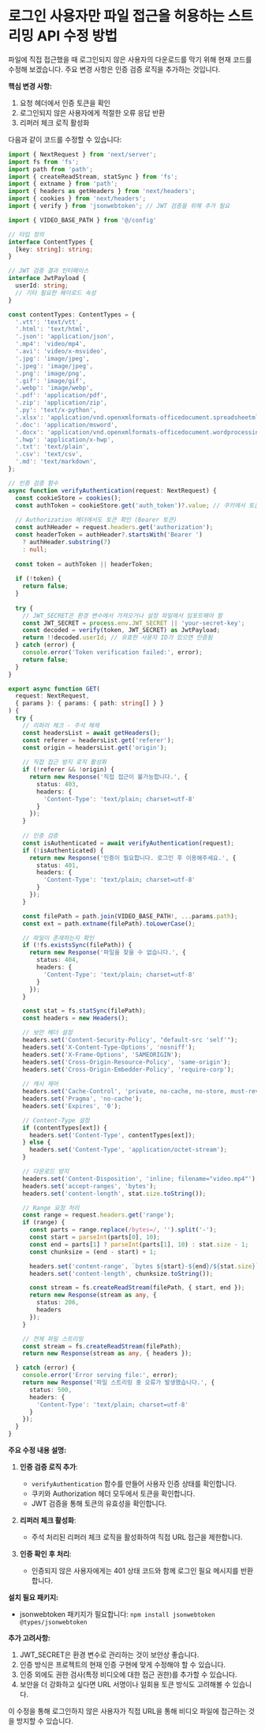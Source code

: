 # 로그인 사용자만 파일 접근을 허용하는 스트리밍 API 수정 방법

파일에 직접 접근했을 때 로그인되지 않은 사용자의 다운로드를 막기 위해 현재 코드를 수정해 보겠습니다. 주요 변경 사항은 인증 검증 로직을 추가하는 것입니다.

**핵심 변경 사항:**

1. 요청 헤더에서 인증 토큰을 확인
2. 로그인되지 않은 사용자에게 적절한 오류 응답 반환
3. 리퍼러 체크 로직 활성화

다음과 같이 코드를 수정할 수 있습니다:

```typescript
import { NextRequest } from 'next/server';
import fs from 'fs';
import path from 'path';
import { createReadStream, statSync } from 'fs';
import { extname } from 'path';
import { headers as getHeaders } from 'next/headers';
import { cookies } from 'next/headers';
import { verify } from 'jsonwebtoken'; // JWT 검증을 위해 추가 필요

import { VIDEO_BASE_PATH } from '@/config'

// 타입 정의
interface ContentTypes {
  [key: string]: string;
}

// JWT 검증 결과 인터페이스
interface JwtPayload {
  userId: string;
  // 기타 필요한 페이로드 속성
}

const contentTypes: ContentTypes = {
  '.vtt': 'text/vtt',
  '.html': 'text/html',
  '.json': 'application/json',
  '.mp4': 'video/mp4',
  '.avi': 'video/x-msvideo',
  '.jpg': 'image/jpeg',
  '.jpeg': 'image/jpeg',
  '.png': 'image/png',
  '.gif': 'image/gif',
  '.webp': 'image/webp',
  '.pdf': 'application/pdf',
  '.zip': 'application/zip',
  '.py': 'text/x-python',
  '.xlsx': 'application/vnd.openxmlformats-officedocument.spreadsheetml.sheet',
  '.doc': 'application/msword',
  '.docx': 'application/vnd.openxmlformats-officedocument.wordprocessingml.document',
  '.hwp': 'application/x-hwp',
  '.txt': 'text/plain',
  '.csv': 'text/csv',
  '.md': 'text/markdown',
};

// 인증 검증 함수
async function verifyAuthentication(request: NextRequest) {
  const cookieStore = cookies();
  const authToken = cookieStore.get('auth_token')?.value; // 쿠키에서 토큰 가져오기
  
  // Authorization 헤더에서도 토큰 확인 (Bearer 토큰)
  const authHeader = request.headers.get('authorization');
  const headerToken = authHeader?.startsWith('Bearer ') 
    ? authHeader.substring(7) 
    : null;
  
  const token = authToken || headerToken;
  
  if (!token) {
    return false;
  }
  
  try {
    // JWT_SECRET은 환경 변수에서 가져오거나 설정 파일에서 임포트해야 함
    const JWT_SECRET = process.env.JWT_SECRET || 'your-secret-key';
    const decoded = verify(token, JWT_SECRET) as JwtPayload;
    return !!decoded.userId; // 유효한 사용자 ID가 있으면 인증됨
  } catch (error) {
    console.error('Token verification failed:', error);
    return false;
  }
}

export async function GET(
  request: NextRequest,
  { params }: { params: { path: string[] } }
) {
  try {
    // 리퍼러 체크 - 주석 해제
    const headersList = await getHeaders();
    const referer = headersList.get('referer');
    const origin = headersList.get('origin');
    
    // 직접 접근 방지 로직 활성화
    if (!referer && !origin) {
      return new Response('직접 접근이 불가능합니다.', { 
        status: 403,
        headers: {
          'Content-Type': 'text/plain; charset=utf-8'
        }
      });
    }
    
    // 인증 검증
    const isAuthenticated = await verifyAuthentication(request);
    if (!isAuthenticated) {
      return new Response('인증이 필요합니다. 로그인 후 이용해주세요.', { 
        status: 401,
        headers: {
          'Content-Type': 'text/plain; charset=utf-8'
        }
      });
    }

    const filePath = path.join(VIDEO_BASE_PATH!, ...params.path);
    const ext = path.extname(filePath).toLowerCase();

    // 파일이 존재하는지 확인
    if (!fs.existsSync(filePath)) {
      return new Response('파일을 찾을 수 없습니다.', { 
        status: 404,
        headers: {
          'Content-Type': 'text/plain; charset=utf-8'
        }
      });
    }

    const stat = fs.statSync(filePath);
    const headers = new Headers();

    // 보안 헤더 설정
    headers.set('Content-Security-Policy', "default-src 'self'");
    headers.set('X-Content-Type-Options', 'nosniff');
    headers.set('X-Frame-Options', 'SAMEORIGIN');
    headers.set('Cross-Origin-Resource-Policy', 'same-origin');
    headers.set('Cross-Origin-Embedder-Policy', 'require-corp');
    
    // 캐시 제어
    headers.set('Cache-Control', 'private, no-cache, no-store, must-revalidate');
    headers.set('Pragma', 'no-cache');
    headers.set('Expires', '0');

    // Content-Type 설정
    if (contentTypes[ext]) {
      headers.set('Content-Type', contentTypes[ext]);
    } else {
      headers.set('Content-Type', 'application/octet-stream');
    }

    // 다운로드 방지
    headers.set('Content-Disposition', 'inline; filename="video.mp4"');
    headers.set('accept-ranges', 'bytes');
    headers.set('content-length', stat.size.toString());

    // Range 요청 처리
    const range = request.headers.get('range');
    if (range) {
      const parts = range.replace(/bytes=/, '').split('-');
      const start = parseInt(parts[0], 10);
      const end = parts[1] ? parseInt(parts[1], 10) : stat.size - 1;
      const chunksize = (end - start) + 1;

      headers.set('content-range', `bytes ${start}-${end}/${stat.size}`);
      headers.set('content-length', chunksize.toString());

      const stream = fs.createReadStream(filePath, { start, end });
      return new Response(stream as any, { 
        status: 206, 
        headers 
      });
    }

    // 전체 파일 스트리밍
    const stream = fs.createReadStream(filePath);
    return new Response(stream as any, { headers });

  } catch (error) {
    console.error('Error serving file:', error);
    return new Response('파일 스트리밍 중 오류가 발생했습니다.', { 
      status: 500,
      headers: {
        'Content-Type': 'text/plain; charset=utf-8'
      }
    });
  }
}
```

**주요 수정 내용 설명:**

1. **인증 검증 로직 추가**:
   - `verifyAuthentication` 함수를 만들어 사용자 인증 상태를 확인합니다.
   - 쿠키와 Authorization 헤더 모두에서 토큰을 확인합니다.
   - JWT 검증을 통해 토큰의 유효성을 확인합니다.

2. **리퍼러 체크 활성화**:
   - 주석 처리된 리퍼러 체크 로직을 활성화하여 직접 URL 접근을 제한합니다.

3. **인증 확인 후 처리**:
   - 인증되지 않은 사용자에게는 401 상태 코드와 함께 로그인 필요 메시지를 반환합니다.

**설치 필요 패키지:**
- jsonwebtoken 패키지가 필요합니다: `npm install jsonwebtoken @types/jsonwebtoken`

**추가 고려사항:**

1. JWT_SECRET은 환경 변수로 관리하는 것이 보안상 좋습니다.
2. 인증 방식은 프로젝트의 현재 인증 구현에 맞게 수정해야 할 수 있습니다.
3. 인증 외에도 권한 검사(특정 비디오에 대한 접근 권한)를 추가할 수 있습니다.
4. 보안을 더 강화하고 싶다면 URL 서명이나 일회용 토큰 방식도 고려해볼 수 있습니다.

이 수정을 통해 로그인하지 않은 사용자가 직접 URL을 통해 비디오 파일에 접근하는 것을 방지할 수 있습니다.